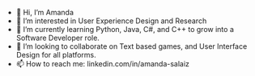 - 👋 Hi, I’m Amanda
- 👀 I’m interested in User Experience Design and Research
- 🌱 I’m currently learning Python, Java, C#, and C++ to grow into a Software Developer role.
- 💞️ I’m looking to collaborate on Text based games, and User Interface Design for all platforms.
- 📫 How to reach me: linkedin.com/in/amanda-salaiz

<!---
Arsalaiz/Arsalaiz is a ✨ special ✨ repository because its `README.md` (this file) appears on your GitHub profile.
You can click the Preview link to take a look at your changes.
--->
